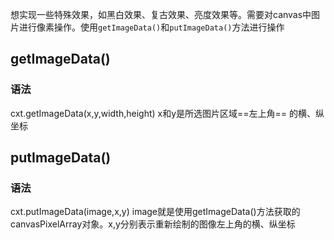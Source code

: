 想实现一些特殊效果，如黑白效果、复古效果、亮度效果等。需要对canvas中图片进行像素操作。使用`getImageData()`和`putImageData()`方法进行操作
## getImageData()

### 语法
cxt.getImageData(x,y,width,height)
x和y是所选图片区域==左上角== 的横、纵坐标
## putImageData()
### 语法
cxt.putImageData(image,x,y)
image就是使用getImageData()方法获取的canvasPixelArray对象。x,y分别表示重新绘制的图像左上角的横、纵坐标